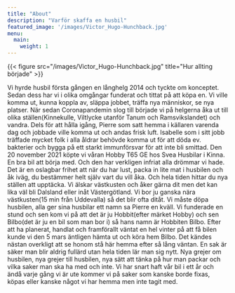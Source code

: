 ```yaml
---
title: "About"
description: "Varför skaffa en husbil"
featured_image: '/images/Victor_Hugo-Hunchback.jpg'
menu:
  main:
    weight: 1
---
```

{{< figure src="/images/Victor_Hugo-Hunchback.jpg" title="Hur allting började" >}}

Vi hyrde husbil första gången en långhelg 2014 och tyckte om konceptet. Sedan dess har vi i olika omgångar funderat och tittat på att köpa en. Vi ville komma ut, kunna koppla av, släppa jobbet, träffa nya människor, se nya platser. När sedan Coronapandemin slog till började vi på helgerna åka ut till olika ställen(Kinnekulle, Viltlycke utanför Tanum och Ramsvikslandet) och vandra. Dels för att hålla igång, Pierre som satt hemma i källaren varenda dag och jobbade ville komma ut och andas frisk luft. Isabelle som i sitt jobb träffade mycket folk i alla åldrar behövde komma ut för att döda ev. bakterier och bygga på ett starkt immunförsvar för att inte bli smittad. 
Den 20 november 2021 köpte vi våran Hobby T65 GE hos Svea Husbilar i Kinna. En bra bil att börja med. Och den har verkligen infriat alla drömmar vi hade. Det är en oslagbar frihet att när du har lust, packa in lite mat i husbilen och åk iväg, du bestämmer helt själv vart du vill åka. Och hela tiden hittar du nya ställen att upptäcka. Vi älskar västkusten och åker gärna dit men det kan lika väl bli Dalsland eller inåt Västergötland. Vi bor ju ganska nära västkusten(15 min från Uddevalla) så det blir ofta ditåt.
Vi måste döpa husbilen, alla ger sina husbilar ett namn sa Pierre en kväll. Vi funderade en stund och sen kom vi på att det är ju Hobbit(efter märket Hobby) och sen Bilbo(det är ju en bil som man bor i) så hans namn är Hobbiten Bilbo. 
Efter att ha planerat, handlat och framförallt väntat en hel vinter på att få bilen kunde vi den 5 mars äntligen hämta ut och köra hem Bilbo. Det kändes nästan overkligt att se honom stå här hemma efter så lång väntan.
En sak är säker man blir aldrig fullärd utan hela tiden lär man sig nytt. Nya grejer om husbilen, nya grejer till husbilen, nya sätt att tänka på hur man packar och vilka saker man ska ha med och inte.
Vi har snart haft vår bil i ett år och ändå varje gång vi är ute kommer vi på saker som kanske borde fixas, köpas eller kanske något vi har hemma men inte tagit med. 